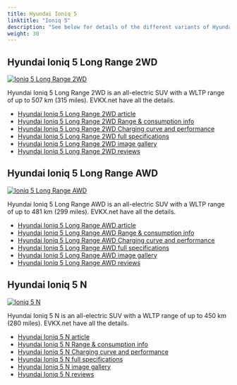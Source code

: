 ```yaml
---
title: Hyundai Ioniq 5
linktitle: "Ioniq 5"
description: "See below for details of the different variants of Hyundai Ioniq 5"
weight: 30
---
```

## Hyundai Ioniq 5 Long Range 2WD

<a href="/models/hyundai/ioniq_5/ioniq_5_long_range_2wd/"><img src="https://media.evkx.net/multimedia/models/hyundai/ioniq_5/ioniq_5_long_range_2wd/main_1_st.jpg" class="img-fluid" alt="Ioniq 5 Long Range 2WD" ></a>

Hyundai Ioniq 5 Long Range 2WD is an all-electric SUV with a WLTP range of up to 507 km (315 miles). EVKX.net have all the details. 

- [Hyundai Ioniq 5 Long Range 2WD article](/models/hyundai/ioniq_5/ioniq_5_long_range_2wd/)
- [Hyundai Ioniq 5 Long Range 2WD Range & consumption info](/models/hyundai/ioniq_5/ioniq_5_long_range_2wd/rangeandconsumption)
- [Hyundai Ioniq 5 Long Range 2WD Charging curve and performance](/models/hyundai/ioniq_5/ioniq_5_long_range_2wd/chargingcurve)
- [Hyundai Ioniq 5 Long Range 2WD full specifications](/models/hyundai/ioniq_5/ioniq_5_long_range_2wd/specifications)
- [Hyundai Ioniq 5 Long Range 2WD image gallery](/models/hyundai/ioniq_5/ioniq_5_long_range_2wd/gallery)
- [Hyundai Ioniq 5 Long Range 2WD reviews](/models/hyundai/ioniq_5/ioniq_5_long_range_2wd/reviews)

## Hyundai Ioniq 5 Long Range AWD

<a href="/models/hyundai/ioniq_5/ioniq_5_long_range_awd/"><img src="https://media.evkx.net/multimedia/models/hyundai/ioniq_5/ioniq_5_long_range_awd/main_1_st.jpg" class="img-fluid" alt="Ioniq 5 Long Range AWD" ></a>

Hyundai Ioniq 5 Long Range AWD is an all-electric SUV with a WLTP range of up to 481 km (299 miles). EVKX.net have all the details. 

- [Hyundai Ioniq 5 Long Range AWD article](/models/hyundai/ioniq_5/ioniq_5_long_range_awd/)
- [Hyundai Ioniq 5 Long Range AWD Range & consumption info](/models/hyundai/ioniq_5/ioniq_5_long_range_awd/rangeandconsumption)
- [Hyundai Ioniq 5 Long Range AWD Charging curve and performance](/models/hyundai/ioniq_5/ioniq_5_long_range_awd/chargingcurve)
- [Hyundai Ioniq 5 Long Range AWD full specifications](/models/hyundai/ioniq_5/ioniq_5_long_range_awd/specifications)
- [Hyundai Ioniq 5 Long Range AWD image gallery](/models/hyundai/ioniq_5/ioniq_5_long_range_awd/gallery)
- [Hyundai Ioniq 5 Long Range AWD reviews](/models/hyundai/ioniq_5/ioniq_5_long_range_awd/reviews)

## Hyundai Ioniq 5 N

<a href="/models/hyundai/ioniq_5/ioniq_5_n/"><img src="https://media.evkx.net/multimedia/models/hyundai/ioniq_5/ioniq_5_n/main_1_st.jpg" class="img-fluid" alt="Ioniq 5 N" ></a>

Hyundai Ioniq 5 N is an all-electric SUV with a WLTP range of up to 450 km (280 miles). EVKX.net have all the details. 

- [Hyundai Ioniq 5 N article](/models/hyundai/ioniq_5/ioniq_5_n/)
- [Hyundai Ioniq 5 N Range & consumption info](/models/hyundai/ioniq_5/ioniq_5_n/rangeandconsumption)
- [Hyundai Ioniq 5 N Charging curve and performance](/models/hyundai/ioniq_5/ioniq_5_n/chargingcurve)
- [Hyundai Ioniq 5 N full specifications](/models/hyundai/ioniq_5/ioniq_5_n/specifications)
- [Hyundai Ioniq 5 N image gallery](/models/hyundai/ioniq_5/ioniq_5_n/gallery)
- [Hyundai Ioniq 5 N reviews](/models/hyundai/ioniq_5/ioniq_5_n/reviews)

